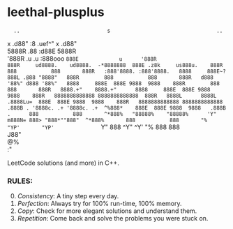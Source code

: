 # leethal-plusplus
                                                                                                                                                              

      ..                            s                                  ..                             
x .d88"                            :8      .uef^"                x .d88"                              
 5888R                            .88    :d88E                    5888R                               
 '888R        .u         .u      :888ooo `888E             u      '888R                               
  888R     ud8888.    ud8888.  -*8888888  888E .z8k     us888u.    888R        888           888      
  888R   :888'8888. :888'8888.   8888     888E~?888L .@88 "8888"   888R        888           888      
  888R   d888 '88%" d888 '88%"   8888     888E  888E 9888  9888    888R        888           888      
  888R   8888.+"    8888.+"      8888     888E  888E 9888  9888    888R   8888888888888 8888888888888 
  888R   8888L      8888L       .8888Lu=  888E  888E 9888  9888    888R   8888888888888 8888888888888 
 .888B . '8888c. .+ '8888c. .+  ^%888*    888E  888E 9888  9888   .888B .      888           888      
 ^*888%   "88888%    "88888%      'Y"    m888N= 888> "888*""888"  ^*888%       888           888      
   "%       "YP'       "YP'               `Y"   888   ^Y"   ^Y'     "%         888           888      
                                               J88"                                                   
                                               @%                                                     
                                             :"                                                       
                                                                                                                                                             
LeetCode solutions (and more) in C++.

### RULES:
0. _Consistency_: A tiny step every day.
1. _Perfection_: Always try for 100% run-time, 100% memory.
2. _Copy_: Check for more elegant solutions and understand them.
3. _Repetition_: Come back and solve the problems you were stuck on.
